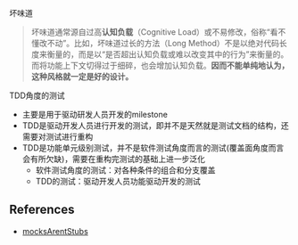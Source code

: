 


坏味道
> 坏味道通常源自过高**认知负载**（Cognitive Load）或不易修改，俗称“看不懂改不动”。比如，坏味道过长的方法（Long Method）不是以绝对代码长度来衡量的，而是以“是否超出认知负载或难以改变其中的行为”来衡量的。而将功能上下文切得过于细碎，也会增加认知负载。**因而不能单纯地认为，这种风格就一定是好的设计。**

TDD角度的测试
- 主要是用于驱动研发人员开发的milestone
- TDD是驱动开发人员进行开发的测试，即并不是天然就是测试文档的结构，还需要对测试进行重构
- TDD是功能单元级别测试，并不是软件测试角度而言的测试(覆盖面角度而言会有所欠缺)，需要在重构完测试的基础上进一步泛化
  - 软件测试角度的测试：对各种条件的组合和分支覆盖
  - TDD的测试：驱动开发人员功能驱动开发的测试


## References
- [mocksArentStubs](https://martinfowler.com/articles/mocksArentStubs.html)